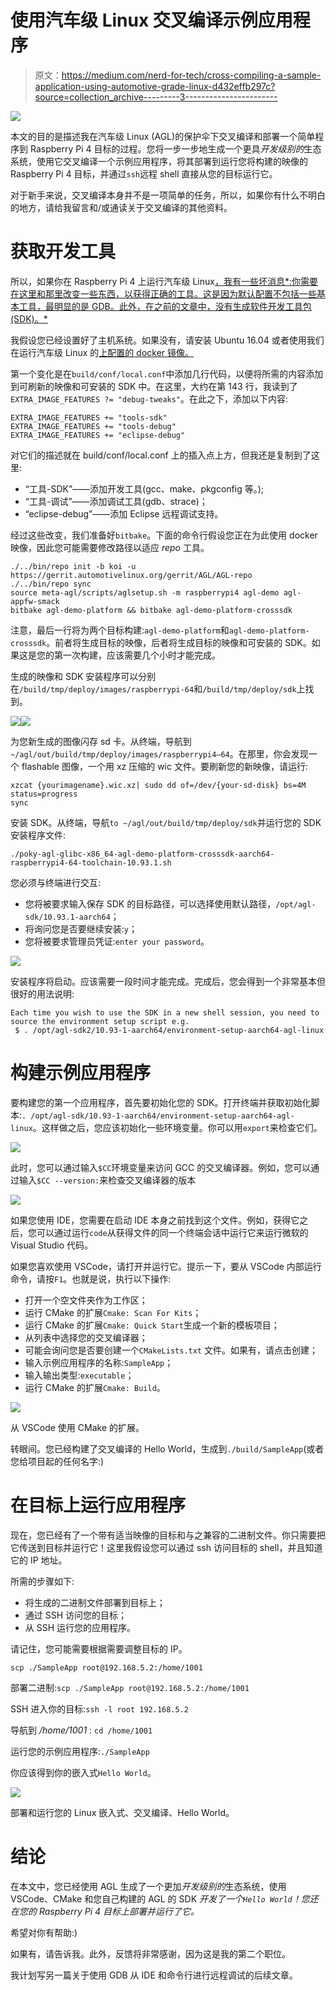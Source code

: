 # 使用汽车级 Linux 交叉编译示例应用程序

> 原文：<https://medium.com/nerd-for-tech/cross-compiling-a-sample-application-using-automotive-grade-linux-d432effb297c?source=collection_archive---------3----------------------->

![](img/de77cad7006acd8ffc58da47637297b1.png)

本文的目的是描述我在汽车级 Linux (AGL)的保护伞下交叉编译和部署一个简单程序到 Raspberry Pi 4 目标的过程。您将一步一步地生成一个更具*开发级别的*生态系统，使用它交叉编译一个示例应用程序，将其部署到运行您将构建的映像的 Raspberry Pi 4 目标，并通过`ssh`远程 shell 直接从您的目标运行它。

对于新手来说，交叉编译本身并不是一项简单的任务，所以，如果你有什么不明白的地方，请给我留言和/或通读关于交叉编译的其他资料。

# 获取开发工具

所以，如果你在 Raspberry Pi 4 上运行汽车级 Linux[，我有一些坏消息*:你需要在这里和那里改变一些东西，以获得正确的工具。这是因为默认配置不包括一些基本工具，最明显的是 GDB。此外，在之前的文章中，没有生成软件开发工具包(SDK)。*](https://pauloasherring.medium.com/running-automotive-grade-linux-on-a-raspberry-pi-4-535490ddda82)

我假设您已经设置好了主机系统。如果没有，请安装 Ubuntu 16.04 或者使用我们在运行汽车级 Linux 的[上配置的 docker 镜像。](https://pauloasherring.medium.com/running-automotive-grade-linux-on-a-raspberry-pi-4-535490ddda82)

第一个变化是在`build/conf/local.conf`中添加几行代码，以便将所需的内容添加到可刷新的映像和可安装的 SDK 中。在这里，大约在第 143 行，我读到了`EXTRA_IMAGE_FEATURES ?= "debug-tweaks"`。在此之下，添加以下内容:

```
EXTRA_IMAGE_FEATURES += "tools-sdk"
EXTRA_IMAGE_FEATURES += "tools-debug"
EXTRA_IMAGE_FEATURES += "eclipse-debug"
```

对它们的描述就在 build/conf/local.conf 上的插入点上方，但我还是复制到了这里:

*   “工具-SDK”——添加开发工具(gcc、make、pkgconfig 等。);
*   “工具-调试”——添加调试工具(gdb、strace)；
*   “eclipse-debug”——添加 Eclipse 远程调试支持。

经过这些改变，我们准备好`bitbake`。下面的命令行假设您正在为此使用 docker 映像，因此您可能需要修改路径以适应 *repo* 工具。

```
./../bin/repo init -b koi -u https://gerrit.automotivelinux.org/gerrit/AGL/AGL-repo
./../bin/repo sync
source meta-agl/scripts/aglsetup.sh -m raspberrypi4 agl-demo agl-appfw-smack
bitbake agl-demo-platform && bitbake agl-demo-platform-crosssdk
```

注意，最后一行将为两个目标构建:`agl-demo-platform`和`agl-demo-platform-crosssdk`。前者将生成目标的映像，后者将生成目标的映像和可安装的 SDK。如果这是您的第一次构建，应该需要几个小时才能完成。

生成的映像和 SDK 安装程序可以分别在`/build/tmp/deploy/images/raspberrypi-64`和`/build/tmp/deploy/sdk`上找到。

![](img/86d15e0be9d4363459b9d85ae0c257eb.png)![](img/a1afe60e89c446c4c84829594ae72327.png)

为您新生成的图像闪存 sd 卡。从终端，导航到`~/agl/out/build/tmp/deploy/images/raspberrypi4–64`。在那里，你会发现一个 flashable 图像，一个用 xz 压缩的 wic 文件。要刷新您的新映像，请运行:

```
xzcat {yourimagename}.wic.xz| sudo dd of=/dev/{your-sd-disk} bs=4M status=progress
sync
```

安装 SDK。从终端，导航`to ~/agl/out/build/tmp/deploy/sdk`并运行您的 SDK 安装程序文件:

`./poky-agl-glibc-x86_64-agl-demo-platform-crosssdk-aarch64-raspberrypi4-64-toolchain-10.93.1.sh`

您必须与终端进行交互:

*   您将被要求输入保存 SDK 的目标路径，可以选择使用默认路径，`/opt/agl-sdk/10.93.1-aarch64`；
*   将询问您是否要继续安装:`y`；
*   您将被要求管理员凭证:`enter your password`。

![](img/b75763559813cd6426496398e4af45b9.png)

安装程序将启动。应该需要一段时间才能完成。完成后，您会得到一个非常基本但很好的用法说明:

```
Each time you wish to use the SDK in a new shell session, you need to source the environment setup script e.g.
 $ . /opt/agl-sdk2/10.93-1-aarch64/environment-setup-aarch64-agl-linux
```

# 构建示例应用程序

要构建您的第一个应用程序，首先要初始化您的 SDK。打开终端并获取初始化脚本:`. /opt/agl-sdk/10.93-1-aarch64/environment-setup-aarch64-agl-linux`。这样做之后，您应该初始化一些环境变量。你可以用`export`来检查它们。

![](img/a2e1517e5cf4e38d01545cb09cc5d53e.png)

此时，您可以通过输入`$CC`环境变量来访问 GCC 的交叉编译器。例如，您可以通过输入`$CC --version:`来检查交叉编译器的版本

![](img/42edd146a2cdac67d7b83ab9cfc8f40c.png)

如果您使用 IDE，您需要在启动 IDE 本身之前找到这个文件。例如，获得它之后，您可以通过运行`code`从获得文件的同一个终端会话中运行它来运行微软的 Visual Studio 代码。

如果您喜欢使用 VSCode，请打开并运行它。提示一下，要从 VSCode 内部运行命令，请按`F1`。也就是说，执行以下操作:

*   打开一个空文件夹作为工作区；
*   运行 CMake 的扩展`Cmake: Scan For Kits`；
*   运行 CMake 的扩展`Cmake: Quick Start`生成一个新的模板项目；
*   从列表中选择您的交叉编译器；
*   可能会询问您是否要创建一个`CMakeLists.txt` 文件。如果有，请点击创建；
*   输入示例应用程序的名称:`SampleApp`；
*   输入输出类型:`executable`；
*   运行 CMake 的扩展`Cmake: Build`。

![](img/728866d8ca0e7f92921a5378de4b9121.png)

从 VSCode 使用 CMake 的扩展。

转眼间。您已经构建了交叉编译的 Hello World，生成到`./build/SampleApp`(或者您给项目起的任何名字:)

# 在目标上运行应用程序

现在，您已经有了一个带有适当映像的目标和与之兼容的二进制文件。你只需要把它传送到目标并运行它！这里我假设您可以通过 ssh 访问目标的 shell，并且知道它的 IP 地址。

所需的步骤如下:

*   将生成的二进制文件部署到目标上；
*   通过 SSH 访问您的目标；
*   从 SSH 运行您的应用程序。

请记住，您可能需要根据需要调整目标的 IP。

```
scp ./SampleApp root@192.168.5.2:/home/1001
```

部署二进制:`scp ./SampleApp root@192.168.5.2:/home/1001`

SSH 进入你的目标:`ssh -l root 192.168.5.2`

导航到 */home/1001* : `cd /home/1001`

运行您的示例应用程序:`./SampleApp`

你应该得到你的嵌入式`Hello World`。

![](img/8769bcf758f0c45b123625837c9d3d0b.png)

部署和运行您的 Linux 嵌入式、交叉编译、Hello World。

# 结论

在本文中，您已经使用 AGL 生成了一个更加*开发级别的*生态系统，使用 VSCode、CMake 和您自己构建的 AGL 的 SDK *开发了一个`Hello World`！您还在您的 Raspberry Pi 4 目标上部署并运行了它。*

希望对你有帮助:)

如果有，请告诉我。此外，反馈将非常感谢，因为这是我的第二个职位。

我计划写另一篇关于使用 GDB 从 IDE 和命令行进行远程调试的后续文章。